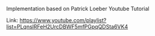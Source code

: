 Implementation based on Patrick Loeber Youtube Tutorial

Link: https://www.youtube.com/playlist?list=PLqnslRFeH2UrcDBWF5mfPGpqQDSta6VK4


